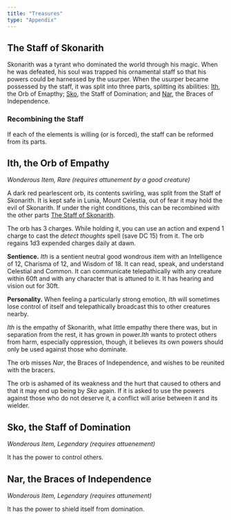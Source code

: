 ```yaml
---
title: "Treasures"
type: "Appendix"
---
```


## The Staff of Skonarith

Skonarith was a tyrant who dominated the world through his magic. When
he was defeated, his soul was trapped his ornamental staff so that his
powers could be harnessed by the usurper. When the usurper became
possessed by the staff, it was split into three parts, splitting its
abilities: [Ith](#ith-the-orb-of-empathy), the Orb of Emapthy;
[Sko](#sko-the-staff-of-domination), the Staff of Domination; and
[Nar](#nar-the-braces-of-independence), the Braces of Independence.

### Recombining the Staff

If each of the elements is willing (or is forced), the staff can be
reformed from its parts.

## Ith, the Orb of Empathy

_Wonderous Item, Rare (requires attunement by a good creature)_

A dark red pearlescent orb, its contents swirling, was split from the
Staff of Skonarith. It is kept safe in Lunia, Mount Celestia, out of
fear it may hold the evil of Skonarith. If under the right conditions,
this can be recombined with the other parts
[The Staff of Skonarith](#recombining-the-staff).

The orb has 3 charges. While holding it, you can use an action and
expend 1 charge to cast the _detect thoughts_ spell (save DC 15) from it.
The orb regains 1d3 expended charges daily at dawn.

**Sentience.** _Ith_ is a sentient neutral good wondrous item with an
Intelligence of 12, Charisma of 12, and Wisdom of 18. It can read,
speak, and understand Celestial and Common. It can communicate
telepathically with any creature within 60ft and with any character that
is attuned to it. It has hearing and vision out for 30ft.

**Personality.** When feeling a particularly strong emotion, _Ith_ will
sometimes lose control of itself and telepathically broadcast this to
other creatures nearby.

_Ith_ is the empathy of Skonarith, what little empathy there there was,
but in separation from the rest, it has grown in power._Ith_ wants to
protect others from harm, especially oppression, though, it believes its
own powers should only be used against those who dominate.

The orb misses _Nar_, the Braces of Independence, and wishes to be
reunited with the bracers.

The orb is ashamed of its weakness and the hurt that caused to others
and that it may end up being by _Sko_ again. If it is asked to use the
powers against those who do not deserve it, a conflict will arise
between it and its wielder.

## Sko, the Staff of Domination

_Wonderous Item, Legendary (requires attuenement)_

It has the power to control others.

## Nar, the Braces of Independence

_Wonderous Item, Legendary (requires attunement)_

It has the power to shield itself from domination.
